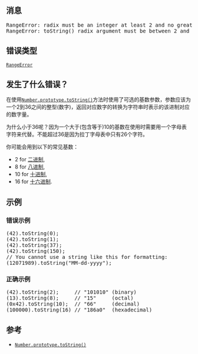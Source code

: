 ## 消息

<pre class="syntaxbox">RangeError: radix must be an integer at least 2 and no greater than 36 (Firefox)
RangeError: toString() radix argument must be between 2 and 36 (Chrome)
</pre>

## 错误类型

[`RangeError`](/zh-CN/docs/Web/JavaScript/Reference/Global_Objects/RangeError "RangeError对象标明一个错误，当一个值不在其所允许的范围或者集合中。")

## 发生了什么错误？

在使用[`Number.prototype.toString()`](/zh-CN/docs/Web/JavaScript/Reference/Global_Objects/Number/toString "toString() 方法返回指定 Number 对象的字符串表示形式。")方法时使用了可选的基数参数，参数应该为一个2到36之间的整型(数字)，返回对应数字的转换为字符串时表示的该进制对应的数字量。

为什么小于36呢？因为一个大于(包含等于)10的基数在使用时需要用一个字母表字符来代替。不能超过36是因为拉丁字母表中只有26个字符。

你可能会用到以下的常见基数：

*   2 for [二进制](https://en.wikipedia.org/wiki/Binary_number),
*   8 for [八进制](https://en.wikipedia.org/wiki/Octal),
*   10 for [十进制](https://en.wikipedia.org/wiki/Decimal),
*   16 for [十六进制](https://en.wikipedia.org/wiki/Hexadecimal).

## 示例

### 错误示例

<pre class="brush: js example-bad">(42).toString(0);
(42).toString(1);
(42).toString(37);
(42).toString(150);
// You cannot use a string like this for formatting:
(12071989).toString("MM-dd-yyyy");
</pre>

### 正确示例

<pre class="brush: js example-good">(42).toString(2);     // "101010" (binary)
(13).toString(8);     // "15"     (octal)
(0x42).toString(10);  // "66"     (decimal)
(100000).toString(16) // "186a0"  (hexadecimal)
</pre>

## 参考

*   [`Number.prototype.toString()`](/zh-CN/docs/Web/JavaScript/Reference/Global_Objects/Number/toString "toString() 方法返回指定 Number 对象的字符串表示形式。")